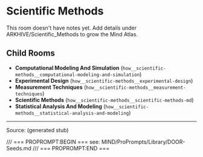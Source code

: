 # Scientific Methods

This room doesn't have notes yet. Add details under ARKHIVE/Scientific_Methods to grow the Mind Atlas.

## Child Rooms
- **Computational Modeling And Simulation** (`how__scientific-methods__computational-modeling-and-simulation`)
- **Experimental Design** (`how__scientific-methods__experimental-design`)
- **Measurement Techniques** (`how__scientific-methods__measurement-techniques`)
- **Scientific Methods** (`how__scientific-methods__scientific-methods-md`)
- **Statistical Analysis And Modeling** (`how__scientific-methods__statistical-analysis-and-modeling`)

---
Source: (generated stub)

/// === PROPROMPT:BEGIN ===
see: MIND/ProPrompts/Library/DOOR-Seeds.md
/// === PROPROMPT:END ===

